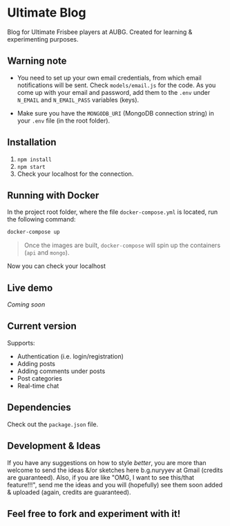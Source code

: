 # Ultimate Blog
Blog for Ultimate Frisbee players at AUBG. Created for learning & experimenting purposes.

## Warning note

* You need to set up your own email credentials, from which email notifications will be sent. Check `models/email.js` for the code. As you come up with your email and password, add them to the `.env` under `N_EMAIL` and `N_EMAIL_PASS` variables (keys).

* Make sure you have the `MONGODB_URI` (MongoDB connection string) in your `.env` file (in the root folder).

## Installation

1. `npm install`
2. `npm start`
3. Check your localhost for the connection.

## Running with Docker

In the project root folder, where the file `docker-compose.yml` is located, run the following command:

```bash
docker-compose up
```

> Once the images are built, `docker-compose` will spin up the containers (`api` and `mongo`).

Now you can check your localhost


## Live demo

*Coming soon*

## Current version

Supports:

* Authentication (i.e. login/registration)
* Adding posts
* Adding comments under posts
* Post categories
* Real-time chat

## Dependencies

Check out the `package.json` file.

## Development & Ideas
If you have any suggestions on how to style *better*, you are more than welcome to send the ideas &/or sketches here b.g.nuryyev at Gmail (credits are guaranteed). Also, if you are like "OMG, I want to see this/that feature!!!", send me the ideas and you will (hopefully) see them soon added & uploaded (again, credits are guaranteed). 


## Feel free to fork and experiment with it!
